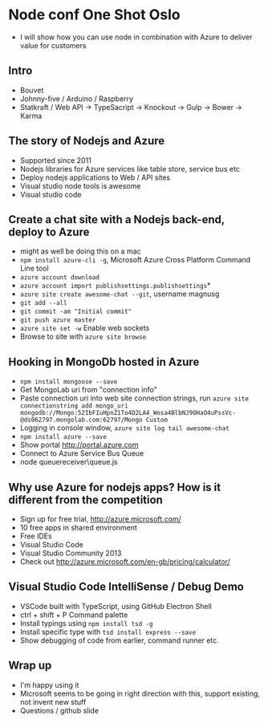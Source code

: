 Node conf One Shot Oslo
=======================
* I will show how you can use node in combination with Azure to deliver value for customers

Intro
-----
* Bouvet
* Johnny-five / Arduino / Raspberry
* Statkraft / Web API -> TypeSacript -> Knockout -> Gulp -> Bower -> Karma

The story of Nodejs and Azure
-----------------------------
* Supported since 2011
* Nodejs libraries for Azure services like table store, service bus etc
* Deploy nodejs applications to Web / API sites
* Visual studio node tools is awesome
* Visual studio code

Create a chat site with a Nodejs back-end, deploy to Azure
----------------------------------------------------------
* might as well be doing this on a mac
* `npm install azure-cli -g`, Microsoft Azure Cross Platform Command Line tool
* `azure account download`
* `azure account import publishsettings.publishsettings`* 
* `azure site create awesome-chat --git`, username magnusg
* `git add --all`
* `git commit -am "Initial commit"`
* `git push azure master`
* `azure site set -w` Enable web sockets
* Browse to site with `azure site browse`

Hooking in MongoDb hosted in Azure
----------------------------------
* `npm install mongoose --save`
* Get MongoLab uri from "connection info"
* Paste connection uri into web site connection strings, run `azure site connectionstring add mongo_uri mongodb://Mongo:52IbFIuHpnZ1To4D2LA4_Wosa4BlbNJ9OHaO4uPssVc-@ds062797.mongolab.com:62797/Mongo Custom`
* Logging in console window, `azure site log tail awesome-chat`
* `npm install azure --save`
* Show portal http://portal.azure.com
* Connect to Azure Service Bus Queue
* node queuereceiver\queue.js

Why use Azure for nodejs apps? How is it different from the competition
-----------------------------------------------------------------------
* Sign up for free trial, http://azure.microsoft.com/
* 10 free apps in shared environment
* Free IDEs
* Visual Studio Code
* Visual Studio Community 2013
* Check out http://azure.microsoft.com/en-gb/pricing/calculator/


Visual Studio Code IntelliSense / Debug Demo
--------------------------------------------
* VSCode built with TypeScript, using GitHub Electron Shell
* ctrl + shift + P Command palette 
* Install typings using `npm install tsd -g`
* Install specific type with `tsd install express --save`
* Show debugging of code from earlier, command runner etc.

Wrap up
-------
* I'm happy using it
* Microsoft seems to be going in right direction with this, support existing, not invent new stuff
* Questions / github slide